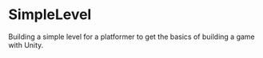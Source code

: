 # SimpleLevel
Building a simple level for a platformer to get the basics of building a game with Unity. 
